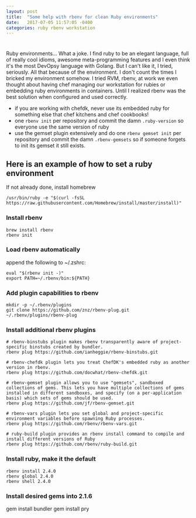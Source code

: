 ```yaml
---
layout: post
title:  "Some help with rbenv for clean Ruby environments"
date:   2017-07-05 11:57:05 -0400
categories: ruby rbenv workstation
---
```


#

Ruby environments... What a joke. I find ruby to be an elegant language, full of really cool idioms, awesome meta-programming features and I even think it's the most DevOpsy language with Golang. But I can't like it, I tried, seriously. All that because of the environment. I don't count the times I bricked my environment somehow. I tried RVM, rbenv, at work we even thought about having chef managing our workstation for rubies or embedding ruby environments in containers. Until I realized rbenv was the best solution when configured and used correctly.

* if you are working with chefdk, never use its embedded ruby for something else that chef kitchens and chef cookbooks!
* one `rbenv init` per repository and commit the damn `.ruby-version` so everyone use the same version of ruby
* use the gemset plugin extensively and do one `rbenv gemset init` per repository and commit the damn `.rbenv-gemsets` so if someone forgets to init its gemset it still exists.

## Here is an example of how to set a ruby environment

If not already done, install homebrew
```
/usr/bin/ruby -e "$(curl -fsSL https://raw.githubusercontent.com/Homebrew/install/master/install)"
```

### Install rbenv
```
brew install rbenv
rbenv init
```

### Load rbenv automatically
append the following to ~/.zshrc:
```
eval "$(rbenv init -)"
export PATH=~/.rbenv/bin:${PATH}
```

### Add plugin capabilities to rbenv
```
mkdir -p ~/.rbenv/plugins
git clone https://github.com/znz/rbenv-plug.git ~/.rbenv/plugins/rbenv-plug
```

### Install additional rbenv plugins
```
# rbenv-binstubs plugin makes rbenv transparently aware of project-specific binstubs created by bundler.
rbenv plug https://github.com/ianheggie/rbenv-binstubs.git

# rbenv-chefdk plugin lets you treat ChefDK's embedded ruby as another version in rbenv.
rbenv plug https://github.com/docwhat/rbenv-chefdk.git

# rbenv-gemset plugin allows you to use "gemsets", sandboxed collections of gems. This lets you have multiple collections of gems installed in different sandboxes, and specify (on a per-application basis) which sets of gems should be used.
rbenv plug https://github.com/jf/rbenv-gemset.git

# rbenv-vars plugin lets you set global and project-specific environment variables before spawning Ruby processes.
rbenv plug https://github.com/rbenv/rbenv-vars.git

# ruby-build plugin provides an rbenv install command to compile and install different versions of Ruby
rbenv plug https://github.com/rbenv/ruby-build.git
```

### Install ruby, make it the default
```
rbenv install 2.4.0
rbenv global 2.4.0
rbenv shell 2.4.0
```
### Install desired gems into 2.1.6
gem install bundler
gem install pry
